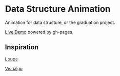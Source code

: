 # Data Structure Animation

Animation for data structure, or the graduation project.

[Live Demo](https://dagnaf.github.io/data-structure-animation) powered by gh-pages.

## Inspiration

[Loupe](https://latentflip.github.io/loupe)

[Visualgo](http://visualgo.net)
